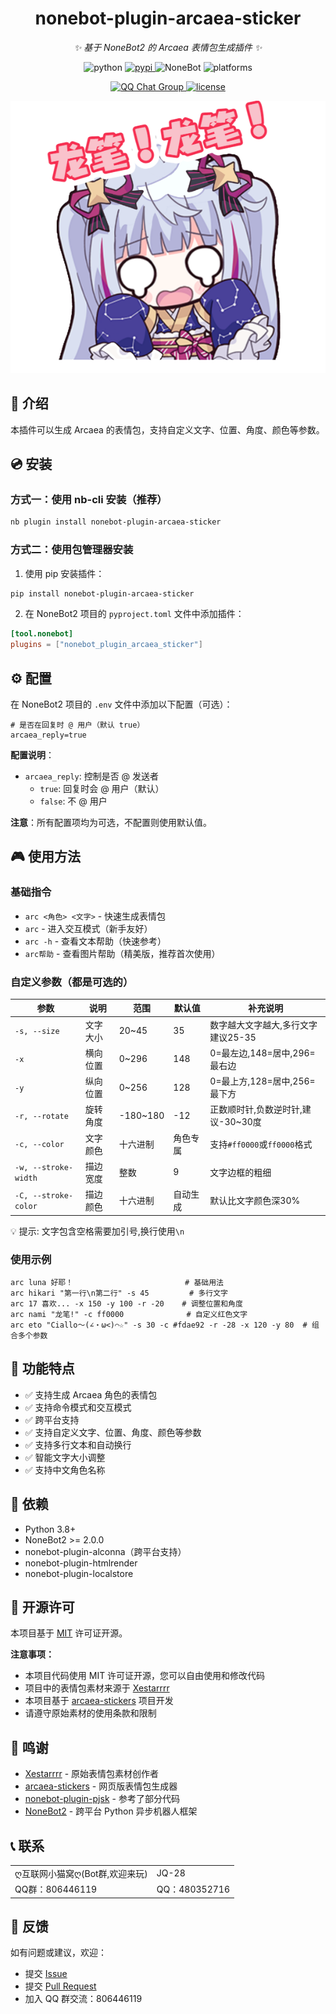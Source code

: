 <div align="center">

# nonebot-plugin-arcaea-sticker

_✨ 基于 NoneBot2 的 Arcaea 表情包生成插件 ✨_

<p align="center">
  <img src="https://img.shields.io/badge/python-3.8+-blue.svg" alt="python">
  <a href="https://pypi.python.org/pypi/nonebot-plugin-arcaea-sticker">
    <img src="https://img.shields.io/pypi/v/nonebot-plugin-arcaea-sticker.svg" alt="pypi">
  </a>
  <img src="https://img.shields.io/badge/nonebot-2.0.0+-red.svg" alt="NoneBot">
  <img src="https://img.shields.io/badge/platforms-17+-green.svg" alt="platforms">
</p>

<p align="center">
  <a href="https://qm.qq.com/cgi-bin/qm/qr?_wv=1027&k=sy5x0Bv8IJoMVviC3dRbXTVD9zLdpitx&authKey=OPfY0G2zfQwDQJmf5xV5cqJq7c6%2Beg1cqiCF%2BDHsSFEaGscmeo5ALIdyJ%2BYZmoJb&noverify=0&group_code=806446119">
    <img src="https://img.shields.io/badge/QQ群-806446119-pink" alt="QQ Chat Group">
  </a>
  <a href="./LICENSE">
    <img src="https://img.shields.io/github/license/JQ-28/nonebot-plugin-arcaea-sticker.svg" alt="license">
  </a>
</p>


<p align="center">
  <img src="https://github.com/JQ-28/nonebot-plugin-arcaea-sticker/blob/main/nami%E9%BE%99%E7%AC%94!%E9%BE%99%E7%AC%94!.png?raw=true" alt="示例图片">
</p>

</div>

## 📖 介绍

本插件可以生成 Arcaea 的表情包，支持自定义文字、位置、角度、颜色等参数。

## 💿 安装

### 方式一：使用 nb-cli 安装（推荐）

```bash
nb plugin install nonebot-plugin-arcaea-sticker
```

### 方式二：使用包管理器安装

1. 使用 pip 安装插件：
```bash
pip install nonebot-plugin-arcaea-sticker
```

2. 在 NoneBot2 项目的 `pyproject.toml` 文件中添加插件：
```toml
[tool.nonebot]
plugins = ["nonebot_plugin_arcaea_sticker"]
```

## ⚙️ 配置

在 NoneBot2 项目的 `.env` 文件中添加以下配置（可选）：

```env
# 是否在回复时 @ 用户（默认 true）
arcaea_reply=true
```

**配置说明**：
- `arcaea_reply`: 控制是否 @ 发送者
  - `true`: 回复时会 @ 用户（默认）
  - `false`: 不 @ 用户

**注意**：所有配置项均为可选，不配置则使用默认值。

## 🎮 使用方法

### 基础指令
- `arc <角色> <文字>` - 快速生成表情包
- `arc` - 进入交互模式（新手友好）
- `arc -h` - 查看文本帮助（快速参考）
- `arc帮助` - 查看图片帮助（精美版，推荐首次使用）

### 自定义参数（都是可选的）
| 参数 | 说明 | 范围 | 默认值 | 补充说明 |
|------|------|------|--------|----------|
| `-s, --size` | 文字大小 | 20~45 | 35 | 数字越大文字越大,多行文字建议25-35 |
| `-x` | 横向位置 | 0~296 | 148 | 0=最左边,148=居中,296=最右边 |
| `-y` | 纵向位置 | 0~256 | 128 | 0=最上方,128=居中,256=最下方 |
| `-r, --rotate` | 旋转角度 | -180~180 | -12 | 正数顺时针,负数逆时针,建议-30~30度 |
| `-c, --color` | 文字颜色 | 十六进制 | 角色专属 | 支持`#ff0000`或`ff0000`格式 |
| `-w, --stroke-width` | 描边宽度 | 整数 | 9 | 文字边框的粗细 |
| `-C, --stroke-color` | 描边颜色 | 十六进制 | 自动生成 | 默认比文字颜色深30% |

💡 提示: 文字包含空格需要加引号,换行使用`\n`

### 使用示例
```
arc luna 好耶！                         # 基础用法
arc hikari "第一行\n第二行" -s 45         # 多行文字
arc 17 喜欢... -x 150 -y 100 -r -20    # 调整位置和角度
arc nami "龙笔!" -c ff0000              # 自定义红色文字
arc eto "Ciallo～(∠・ω<)⌒☆" -s 30 -c #fdae92 -r -28 -x 120 -y 80  # 组合多个参数
```

## 📝 功能特点

- ✅ 支持生成 Arcaea 角色的表情包
- ✅ 支持命令模式和交互模式
- ✅ 跨平台支持
- ✅ 支持自定义文字、位置、角度、颜色等参数
- ✅ 支持多行文本和自动换行
- ✅ 智能文字大小调整
- ✅ 支持中文角色名称

## 🔧 依赖

- Python 3.8+
- NoneBot2 >= 2.0.0
- nonebot-plugin-alconna（跨平台支持）
- nonebot-plugin-htmlrender
- nonebot-plugin-localstore

## 📄 开源许可

本项目基于 [MIT](LICENSE) 许可证开源。

**注意事项：**
- 本项目代码使用 MIT 许可证开源，您可以自由使用和修改代码
- 项目中的表情包素材来源于 [Xestarrrr](https://x.com/Xestarrrr)
- 本项目基于 [arcaea-stickers](https://github.com/Rosemoe/arcaea-stickers) 项目开发
- 请遵守原始素材的使用条款和限制

## 🙏 鸣谢

- [Xestarrrr](https://x.com/Xestarrrr) - 原始表情包素材创作者
- [arcaea-stickers](https://github.com/Rosemoe/arcaea-stickers) - 网页版表情包生成器
- [nonebot-plugin-pjsk](https://github.com/lgc-NB2Dev/nonebot-plugin-pjsk) - 参考了部分代码
- [NoneBot2](https://github.com/nonebot/nonebot2) - 跨平台 Python 异步机器人框架

## 📞 联系

<table>
  <tr>
    <td>ღ互联网小猫窝ღ(Bot群,欢迎来玩)</td>
    <td>JQ-28</td>
  </tr>
  <tr>
    <td>QQ群：806446119</td>
    <td>QQ：480352716</td>
  </tr>
</table>

</div>

## 💬 反馈

如有问题或建议，欢迎：
- 提交 [Issue](https://github.com/JQ-28/nonebot-plugin-arcaea-sticker/issues)
- 提交 [Pull Request](https://github.com/JQ-28/nonebot-plugin-arcaea-sticker/pulls)
- 加入 QQ 群交流：806446119